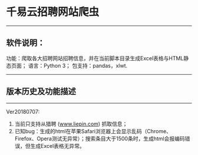 # 千易云招聘网站爬虫


----------

软件说明：
-
功能：爬取各大招聘网站招聘信息，并在当前脚本目录生成Excel表格与HTML静态页面；
语言：Python 3；
包支持：pandas，xlwt.


----------


版本历史及功能描述
-


----------


Ver20180707: 
1. 当前只支持从猎聘 (www.liepin.com) 抓取信息；
2. 已知bug：生成的html在苹果Safari浏览器上会显示乱码（Chrome、Firefox、Opera测试无异常）；搜索条目大于1500条时，生成html会报编码错误，但生成Excel表格无异常。
